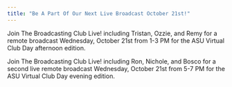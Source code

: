 ```yaml
---
title: "Be A Part Of Our Next Live Broadcast October 21st!"
---
```


Join The Broadcasting Club Live! including Tristan, Ozzie, and Remy for a remote broadcast Wednesday, October 21st from 1-3 PM for the ASU Virtual Club Day afternoon edition.

Join The Broadcasting Club Live! including Ron, Nichole, and Bosco for a second live remote broadcast Wednesday, October 21st from 5-7 PM for the ASU Virtual Club Day evening edition.
